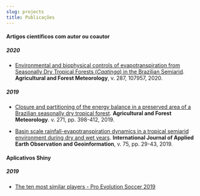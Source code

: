 ```yaml
---
slug: projects
title: Publicações
---
```


#### **Artigos científicos com autor ou coautor**

##### 2020

* [Environmental and biophysical controls of evapotranspiration from Seasonally Dry Tropical Forests (*Caatinga*) in the Brazilian Semiarid](https://doi.org/10.1016/j.agrformet.2020.107957). **Agricultural and Forest Meteorology**, v. 287, 107957, 2020.

##### 2019

* [Closure and partitioning of the energy balance in a preserved area of a Brazilian seasonally dry tropical forest](https://doi.org/10.1016/j.agrformet.2019.03.018). **Agricultural and Forest Meteorology**. v. 271, pp. 398-412, 2019.

* [Basin scale rainfall-evapotranspiration dynamics in a tropical semiarid environment during dry and wet years](https://doi.org/10.1016/j.jag.2018.10.007). **International Journal of Applied Earth Observation and Geoinformation**, v. 75, pp. 29-43, 2019. 

#### **Aplicativos Shiny**

##### 2019

* [The ten most similar players - Pro Evolution Soccer 2019](https://thiago-valentim.shinyapps.io/project/)



